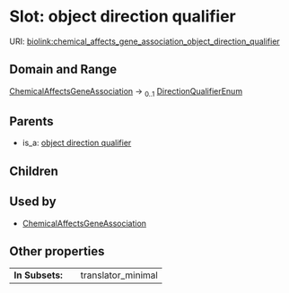 
# Slot: object direction qualifier




URI: [biolink:chemical_affects_gene_association_object_direction_qualifier](https://w3id.org/biolink/vocab/chemical_affects_gene_association_object_direction_qualifier)


## Domain and Range

[ChemicalAffectsGeneAssociation](ChemicalAffectsGeneAssociation.md) &#8594;  <sub>0..1</sub> [DirectionQualifierEnum](DirectionQualifierEnum.md)

## Parents

 *  is_a: [object direction qualifier](object_direction_qualifier.md)

## Children


## Used by

 * [ChemicalAffectsGeneAssociation](ChemicalAffectsGeneAssociation.md)

## Other properties

|  |  |  |
| --- | --- | --- |
| **In Subsets:** | | translator_minimal |

